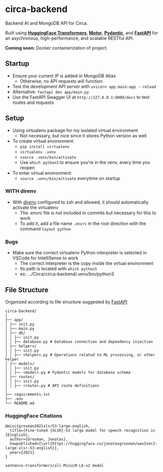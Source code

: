 # circa-backend
 Backend AI and MongoDB API for Circa. 

 Built using [**HuggingFace
 Transformers**](https://huggingface.co/docs/transformers/v4.41.3/en/index),
 [**Motor**](https://motor.readthedocs.io/en/stable/),
 [**Pydantic**](https://docs.pydantic.dev/latest/), and
 [**FastAPI**](https://fastapi.tiangolo.com/) for an asychronous, 
 high-performance, and scalable RESTful API.

**Coming soon:** Docker containerization of project.

## Startup
- Ensure your current IP is added in MongoDB Atlas
  - Otherwise, no API requests will function
- Test the development API server with `uvicorn app.main:app --reload`
- Alternative: `fastapi dev app/main.py`
- Use the FastAPI Swagger UI at `http://127.0.0.1:8000/docs` to test routes and requests

## Setup
- Using virtualenv package for my isolated virtual environment
    - Not necessary, but nice since it stores Python version as well
- To create virtual environment:
    - `pip install virtualenv`
    - `virtualenv .venv`
    - `source .venv/bin/activate`
    - Use `which python3` to ensure you're in the venv, every time you reopen
- To enter virtual environment:
  - `source .venv/bin/activate` everytime on startup

### WITH direnv
- With [direnv](https://direnv.net/) configured to zsh and allowed, it should
  automatically activate the virtualenv
    - The .envrc file is not included in commits but necessary for this to work
    - To add it, add a file name `.envrc` in the root direction with the command `layout python`

### Bugs
- Make sure the correct virtualenv Python interpreter is selected in VSCode
  for IntelliSense to work
  - The correct interpreter is the copy inside the virtual environment
  - Its path is located with `which python3`
  - ex: .../Circa/circa-backend/.venv/bin/python3


## File Structure
Organized according to file structure suggested by [FastAPI](https://fastapi.tiangolo.com/tutorial/bigger-applications/)

```
circa-backend/
│
├── app/
│ ├── init.py
│ ├── main.py
│ ├── db/
│ │ ├── init.py
│ │ ├── database.py # Database connection and dependency injection
│ ├── helpers/
│ │ ├── init.py
│ │ ├── <helper>.py # Operations related to ML processing, or other helper
│ ├── models/
│ │ ├── init.py
│ │ ├── <model>.py # Pydantic models for database schema
│ ├── routes/
│ │ ├── init.py
│ │ ├── <route>.py # API route definitions
│
├── requirements.txt 
├── .env
└── README.md
```


### HuggingFace Citations
```
@misc{grosman2021xlsr53-large-english,
  title={Fine-tuned {XLSR}-53 large model for speech recognition in {E}nglish},
  author={Grosman, Jonatas},
  howpublished={\url{https://huggingface.co/jonatasgrosman/wav2vec2-large-xlsr-53-english}},
  year={2021}
}

sentence-transformers/all-MiniLM-L6-v2 model
```

